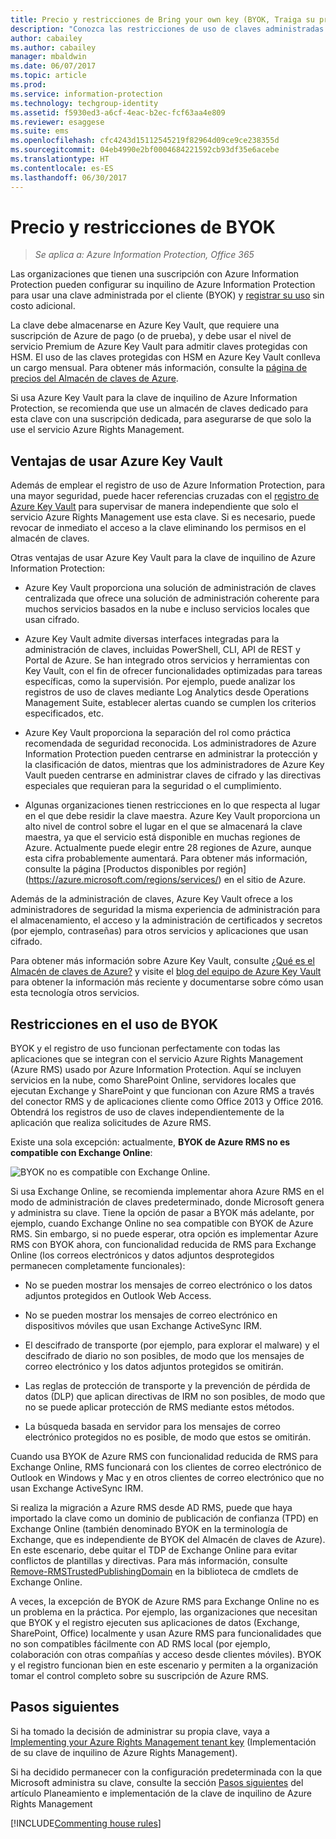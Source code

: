 ```yaml
---
title: Precio y restricciones de Bring your own key (BYOK, Traiga su propia clave) - Azure Information Protection
description: "Conozca las restricciones de uso de claves administradas por el cliente, conocidas como “Bring your own key” (BYOK, Traiga su propia clave) con Azure RMS."
author: cabailey
ms.author: cabailey
manager: mbaldwin
ms.date: 06/07/2017
ms.topic: article
ms.prod: 
ms.service: information-protection
ms.technology: techgroup-identity
ms.assetid: f5930ed3-a6cf-4eac-b2ec-fcf63aa4e809
ms.reviewer: esaggese
ms.suite: ems
ms.openlocfilehash: cfc4243d15112545219f82964d09ce9ce238355d
ms.sourcegitcommit: 04eb4990e2bf0004684221592cb93df35e6acebe
ms.translationtype: HT
ms.contentlocale: es-ES
ms.lasthandoff: 06/30/2017
---
```

<a id="byok-pricing-and-restrictions" class="xliff"></a>

# Precio y restricciones de BYOK

>*Se aplica a: Azure Information Protection, Office 365*


Las organizaciones que tienen una suscripción con Azure Information Protection pueden configurar su inquilino de Azure Information Protection para usar una clave administrada por el cliente (BYOK) y [registrar su uso](../deploy-use/log-analyze-usage.md) sin costo adicional. 

La clave debe almacenarse en Azure Key Vault, que requiere una suscripción de Azure de pago (o de prueba), y debe usar el nivel de servicio Premium de Azure Key Vault para admitir claves protegidas con HSM. El uso de las claves protegidas con HSM en Azure Key Vault conlleva un cargo mensual. Para obtener más información, consulte la [página de precios del Almacén de claves de Azure](https://azure.microsoft.com/en-us/pricing/details/key-vault/).

Si usa Azure Key Vault para la clave de inquilino de Azure Information Protection, se recomienda que use un almacén de claves dedicado para esta clave con una suscripción dedicada, para asegurarse de que solo la use el servicio Azure Rights Management. 

<a id="benefits-of-using-azure-key-vault" class="xliff"></a>

## Ventajas de usar Azure Key Vault

Además de emplear el registro de uso de Azure Information Protection, para una mayor seguridad, puede hacer referencias cruzadas con el [registro de Azure Key Vault](https://azure.microsoft.com/documentation/articles/key-vault-logging/) para supervisar de manera independiente que solo el servicio Azure Rights Management use esta clave. Si es necesario, puede revocar de inmediato el acceso a la clave eliminando los permisos en el almacén de claves.

Otras ventajas de usar Azure Key Vault para la clave de inquilino de Azure Information Protection:

- Azure Key Vault proporciona una solución de administración de claves centralizada que ofrece una solución de administración coherente para muchos servicios basados en la nube e incluso servicios locales que usan cifrado.

- Azure Key Vault admite diversas interfaces integradas para la administración de claves, incluidas PowerShell, CLI, API de REST y Portal de Azure. Se han integrado otros servicios y herramientas con Key Vault, con el fin de ofrecer funcionalidades optimizadas para tareas específicas, como la supervisión. Por ejemplo, puede analizar los registros de uso de claves mediante Log Analytics desde Operations Management Suite, establecer alertas cuando se cumplen los criterios especificados, etc.

- Azure Key Vault proporciona la separación del rol como práctica recomendada de seguridad reconocida. Los administradores de Azure Information Protection pueden centrarse en administrar la protección y la clasificación de datos, mientras que los administradores de Azure Key Vault pueden centrarse en administrar claves de cifrado y las directivas especiales que requieran para la seguridad o el cumplimiento.

- Algunas organizaciones tienen restricciones en lo que respecta al lugar en el que debe residir la clave maestra. Azure Key Vault proporciona un alto nivel de control sobre el lugar en el que se almacenará la clave maestra, ya que el servicio está disponible en muchas regiones de Azure. Actualmente puede elegir entre 28 regiones de Azure, aunque esta cifra probablemente aumentará. Para obtener más información, consulte la página [Productos disponibles por región] (https://azure.microsoft.com/regions/services/) en el sitio de Azure.

Además de la administración de claves, Azure Key Vault ofrece a los administradores de seguridad la misma experiencia de administración para el almacenamiento, el acceso y la administración de certificados y secretos (por ejemplo, contraseñas) para otros servicios y aplicaciones que usan cifrado. 

Para obtener más información sobre Azure Key Vault, consulte [¿Qué es el Almacén de claves de Azure?](https://azure.microsoft.com/documentation/articles/key-vault-whatis/) y visite el [blog del equipo de Azure Key Vault](https://blogs.technet.microsoft.com/kv/) para obtener la información más reciente y documentarse sobre cómo usan esta tecnología otros servicios.


<a id="restrictions-when-using-byok" class="xliff"></a>

## Restricciones en el uso de BYOK

BYOK y el registro de uso funcionan perfectamente con todas las aplicaciones que se integran con el servicio Azure Rights Management (Azure RMS) usado por Azure Information Protection. Aquí se incluyen servicios en la nube, como SharePoint Online, servidores locales que ejecutan Exchange y SharePoint y que funcionan con Azure RMS a través del conector RMS y de aplicaciones cliente como Office 2013 y Office 2016. Obtendrá los registros de uso de claves independientemente de la aplicación que realiza solicitudes de Azure RMS.

Existe una sola excepción: actualmente, **BYOK de Azure RMS no es compatible con Exchange Online**:

![BYOK no es compatible con Exchange Online.](../media/RMS_BYOK_noExchange.png)

Si usa Exchange Online, se recomienda implementar ahora Azure RMS en el modo de administración de claves predeterminado, donde Microsoft genera y administra su clave. Tiene la opción de pasar a BYOK más adelante, por ejemplo, cuando Exchange Online no sea compatible con BYOK de Azure RMS. Sin embargo, si no puede esperar, otra opción es implementar Azure RMS con BYOK ahora, con funcionalidad reducida de RMS para Exchange Online (los correos electrónicos y datos adjuntos desprotegidos permanecen completamente funcionales):

-   No se pueden mostrar los mensajes de correo electrónico o los datos adjuntos protegidos en Outlook Web Access.

-   No se pueden mostrar los mensajes de correo electrónico en dispositivos móviles que usan Exchange ActiveSync IRM.

-   El descifrado de transporte (por ejemplo, para explorar el malware) y el descifrado de diario no son posibles, de modo que los mensajes de correo electrónico y los datos adjuntos protegidos se omitirán.

-   Las reglas de protección de transporte y la prevención de pérdida de datos (DLP) que aplican directivas de IRM no son posibles, de modo que no se puede aplicar protección de RMS mediante estos métodos.

-   La búsqueda basada en servidor para los mensajes de correo electrónico protegidos no es posible, de modo que estos se omitirán.

Cuando usa BYOK de Azure RMS con funcionalidad reducida de RMS para Exchange Online, RMS funcionará con los clientes de correo electrónico de Outlook en Windows y Mac y en otros clientes de correo electrónico que no usan Exchange ActiveSync IRM.

Si realiza la migración a Azure RMS desde AD RMS, puede que haya importado la clave como un dominio de publicación de confianza (TPD) en Exchange Online (también denominado BYOK en la terminología de Exchange, que es independiente de BYOK del Almacén de claves de Azure). En este escenario, debe quitar el TDP de Exchange Online para evitar conflictos de plantillas y directivas. Para más información, consulte [Remove-RMSTrustedPublishingDomain](https://technet.microsoft.com/library/jj200720%28v=exchg.150%29.aspx) en la biblioteca de cmdlets de Exchange Online.

A veces, la excepción de BYOK de Azure RMS para Exchange Online no es un problema en la práctica. Por ejemplo, las organizaciones que necesitan que BYOK y el registro ejecuten sus aplicaciones de datos (Exchange, SharePoint, Office) localmente y usan Azure RMS para funcionalidades que no son compatibles fácilmente con AD RMS local (por ejemplo, colaboración con otras compañías y acceso desde clientes móviles). BYOK y el registro funcionan bien en este escenario y permiten a la organización tomar el control completo sobre su suscripción de Azure RMS.

<a id="next-steps" class="xliff"></a>

## Pasos siguientes

Si ha tomado la decisión de administrar su propia clave, vaya a [Implementing your Azure Rights Management tenant key](plan-implement-tenant-key.md#implementing-your-azure-information-protection-tenant-key) (Implementación de su clave de inquilino de Azure Rights Management).

Si ha decidido permanecer con la configuración predeterminada con la que Microsoft administra su clave, consulte la sección [Pasos siguientes](plan-implement-tenant-key.md#next-steps) del artículo Planeamiento e implementación de la clave de inquilino de Azure Rights Management

[!INCLUDE[Commenting house rules](../includes/houserules.md)]

